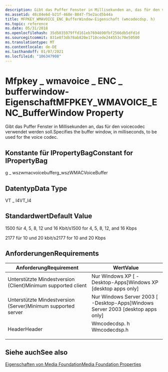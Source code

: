 ```yaml
---
description: Gibt das Puffer Fenster in Millisekunden an, das für den voicecodec verwendet werden soll.
ms.assetid: 48c84e6d-b21f-468e-8847-f5e2acd5b44a
title: MFPKEY_WMAVOICE_ENC_BufferWindow-Eigenschaft (wmcodecdsp. h)
ms.topic: reference
ms.date: 05/31/2018
ms.openlocfilehash: 35d5035979ffd161eb7694690fbf2566db5dfd1d
ms.sourcegitcommit: 831e8f3db78ab820e1710cede244553c70e50500
ms.translationtype: MT
ms.contentlocale: de-DE
ms.lasthandoff: 01/07/2021
ms.locfileid: "106347908"
---
```

# <a name="mfpkey_wmavoice_enc_bufferwindow-property"></a><span data-ttu-id="90fa1-103">Mfpkey \_ wmavoice \_ ENC \_ bufferwindow-Eigenschaft</span><span class="sxs-lookup"><span data-stu-id="90fa1-103">MFPKEY\_WMAVOICE\_ENC\_BufferWindow Property</span></span>

<span data-ttu-id="90fa1-104">Gibt das Puffer Fenster in Millisekunden an, das für den voicecodec verwendet werden soll.</span><span class="sxs-lookup"><span data-stu-id="90fa1-104">Specifies the buffer window, in milliseconds, to be used for the voice codec.</span></span>

## <a name="constant-for-ipropertybag"></a><span data-ttu-id="90fa1-105">Konstante für IPropertyBag</span><span class="sxs-lookup"><span data-stu-id="90fa1-105">Constant for IPropertyBag</span></span>

<span data-ttu-id="90fa1-106">g \_ wszwmacvoicebuffer</span><span class="sxs-lookup"><span data-stu-id="90fa1-106">g\_wszWMACVoiceBuffer</span></span>

## <a name="data-type"></a><span data-ttu-id="90fa1-107">Datentyp</span><span class="sxs-lookup"><span data-stu-id="90fa1-107">Data Type</span></span>

<span data-ttu-id="90fa1-108">VT \_ I4</span><span class="sxs-lookup"><span data-stu-id="90fa1-108">VT\_I4</span></span>

## <a name="default-value"></a><span data-ttu-id="90fa1-109">Standardwert</span><span class="sxs-lookup"><span data-stu-id="90fa1-109">Default Value</span></span>

<span data-ttu-id="90fa1-110">1500 für 4, 5, 8, 12 und 16 Kbit/s</span><span class="sxs-lookup"><span data-stu-id="90fa1-110">1500 for 4, 5, 8, 12, and 16 Kbps</span></span>

<span data-ttu-id="90fa1-111">2177 für 10 und 20 kbit/s</span><span class="sxs-lookup"><span data-stu-id="90fa1-111">2177 for 10 and 20 Kbps</span></span>

## <a name="requirements"></a><span data-ttu-id="90fa1-112">Anforderungen</span><span class="sxs-lookup"><span data-stu-id="90fa1-112">Requirements</span></span>



| <span data-ttu-id="90fa1-113">Anforderung</span><span class="sxs-lookup"><span data-stu-id="90fa1-113">Requirement</span></span> | <span data-ttu-id="90fa1-114">Wert</span><span class="sxs-lookup"><span data-stu-id="90fa1-114">Value</span></span> |
|-------------------------------------|-----------------------------------------------------------------------------------------|
| <span data-ttu-id="90fa1-115">Unterstützte Mindestversion (Client)</span><span class="sxs-lookup"><span data-stu-id="90fa1-115">Minimum supported client</span></span><br/> | <span data-ttu-id="90fa1-116">Nur Windows XP \[ -Desktop-Apps\]</span><span class="sxs-lookup"><span data-stu-id="90fa1-116">Windows XP \[desktop apps only\]</span></span><br/>                                             |
| <span data-ttu-id="90fa1-117">Unterstützte Mindestversion (Server)</span><span class="sxs-lookup"><span data-stu-id="90fa1-117">Minimum supported server</span></span><br/> | <span data-ttu-id="90fa1-118">Nur Windows Server 2003 \[ -Desktop-Apps\]</span><span class="sxs-lookup"><span data-stu-id="90fa1-118">Windows Server 2003 \[desktop apps only\]</span></span><br/>                                    |
| <span data-ttu-id="90fa1-119">Header</span><span class="sxs-lookup"><span data-stu-id="90fa1-119">Header</span></span><br/>                   | <dl> <span data-ttu-id="90fa1-120"><dt>Wmcodecdsp. h</dt></span><span class="sxs-lookup"><span data-stu-id="90fa1-120"><dt>Wmcodecdsp.h</dt></span></span> </dl> |



## <a name="see-also"></a><span data-ttu-id="90fa1-121">Siehe auch</span><span class="sxs-lookup"><span data-stu-id="90fa1-121">See also</span></span>

<dl> <dt>

[<span data-ttu-id="90fa1-122">Eigenschaften von Media Foundation</span><span class="sxs-lookup"><span data-stu-id="90fa1-122">Media Foundation Properties</span></span>](media-foundation-properties.md)
</dt> </dl>

 

 




